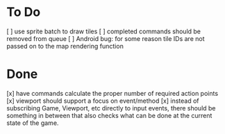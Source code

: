 # To Do

[ ] use sprite batch to draw tiles
[ ] completed commands should be removed from queue
[ ] Android bug: for some reason tile IDs are not passed on to the map rendering function

# Done

[x] have commands calculate the proper number of required action points
[x] viewport should support a focus on event/method
[x] instead of subscribing Game, Viewport, etc directly to input events, there should be something in between that also checks what can be done at the current state of the game.
